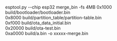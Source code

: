 esptool.py  --chip esp32 merge_bin -fs 4MB 0x1000 build/bootloader/bootloader.bin \
0x8000 build/partition_table/partition-table.bin \
0xf000 build/ota_data_initial.bin \
0x20000 build/ota-test.bin \
0xa0000 build/a.bin -o xxxxx-merge.bin
